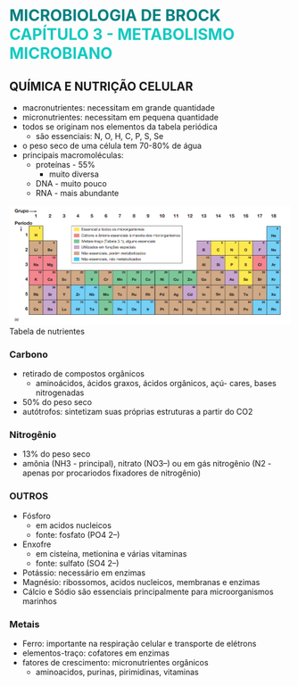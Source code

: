 # <span style="color:teal">**MICROBIOLOGIA DE BROCK**</span> <span style="color:#12cac1">CAPÍTULO 3 - METABOLISMO MICROBIANO</span>

## QUÍMICA E NUTRIÇÃO CELULAR

- macronutrientes: necessitam em grande quantidade
- micronutrientes: necessitam em pequena quantidade
- todos se originam nos elementos da tabela periódica
    - são essenciais: N, O, H, C, P, S, Se
- o peso seco de uma célula tem 70-80%  de água
- principais macromoléculas:
    - proteínas - 55%
        - muito diversa
    - DNA - muito pouco
    - RNA - mais abundante

![tabela](./assets/05142042.png)
<fig>Tabela de nutrientes</fig>

### Carbono

- retirado de compostos orgânicos
    - aminoácidos, ácidos graxos, ácidos orgânicos, açú-
cares, bases nitrogenadas
- 50% do peso seco
- autótrofos: sintetizam suas próprias estruturas a partir do CO2

### Nitrogênio

- 13% do peso seco
- amônia (NH3 - principal), nitrato (NO3–) ou em gás nitrogênio (N2 - apenas por procariodos fixadores de nitrogênio)

### OUTROS

- Fósforo
    - em acidos nucleicos
    - fonte: fosfato (PO4 2–)
- Enxofre
    - em cisteína, metionina e várias vitaminas
    - fonte: sulfato (SO4 2–)
- Potássio: necessário em enzimas
- Magnésio: ribossomos, acidos nucleicos, membranas e enzimas
- Cálcio e Sódio são essenciais principalmente para microorganismos marinhos

### Metais

- Ferro: importante na respiração celular e transporte de elétrons
- elementos-traço: cofatores em enzimas
- fatores de crescimento: micronutrientes orgânicos
    - aminoacidos, purinas, pirimidinas, vitaminas
    


